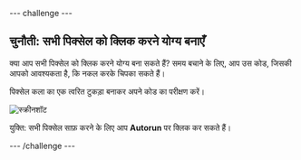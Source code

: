 --- challenge ---

## चुनौती: सभी पिक्सेल को क्लिक करने योग्य बनाएँ

क्या आप सभी पिक्सेल को क्लिक करने योग्य बना सकते हैं? समय बचाने के लिए, आप उस कोड, जिसकी आपको आवश्यकता है, कि नकल करके चिपका सकते हैं।

पिक्सेल कला का एक त्वरित टुकड़ा बनाकर अपने कोड का परीक्षण करें।

![स्क्रीनशॉट](images/pixel-art-black-example.png)

युक्ति: सभी पिक्सेल साफ़ करने के लिए आप **Autorun** पर क्लिक कर सकते हैं।

--- /challenge ---
